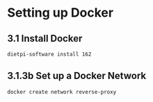 # Setting up Docker

## 3.1 Install Docker

```sh
dietpi-software install 162
```

## 3.1.3b Set up a Docker Network

```sh
docker create network reverse-proxy
```